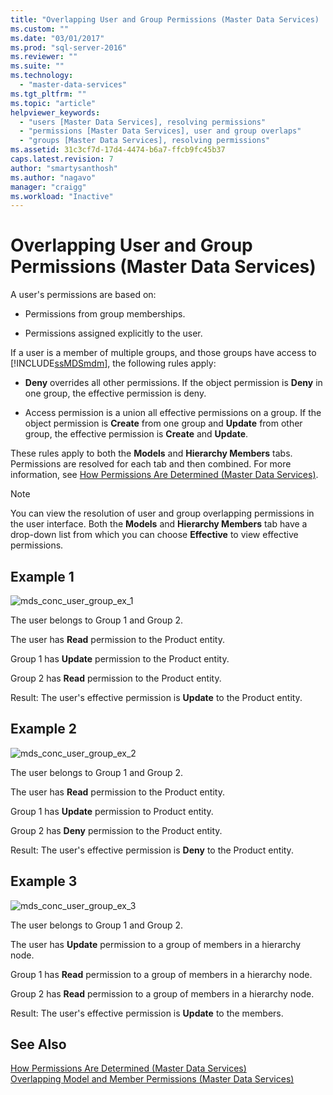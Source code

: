 ```yaml
---
title: "Overlapping User and Group Permissions (Master Data Services) | Microsoft Docs"
ms.custom: ""
ms.date: "03/01/2017"
ms.prod: "sql-server-2016"
ms.reviewer: ""
ms.suite: ""
ms.technology: 
  - "master-data-services"
ms.tgt_pltfrm: ""
ms.topic: "article"
helpviewer_keywords: 
  - "users [Master Data Services], resolving permissions"
  - "permissions [Master Data Services], user and group overlaps"
  - "groups [Master Data Services], resolving permissions"
ms.assetid: 31c3cf7d-17d4-4474-b6a7-ffcb9fc45b37
caps.latest.revision: 7
author: "smartysanthosh"
ms.author: "nagavo"
manager: "craigg"
ms.workload: "Inactive"
---
```

# Overlapping User and Group Permissions (Master Data Services)
  A user's permissions are based on:  
  
-   Permissions from group memberships.  
  
-   Permissions assigned explicitly to the user.  
  
 If a user is a member of multiple groups, and those groups have access to [!INCLUDE[ssMDSmdm](../includes/ssmdsmdm-md.md)], the following rules apply:  
  
-   **Deny** overrides all other permissions. If the object permission is **Deny** in one group, the effective permission is deny.  
  
-   Access permission is a union all effective permissions on a group. If the object permission is **Create** from one group and **Update** from other group, the effective permission is **Create** and **Update**.  
  
 These rules apply to both the **Models** and **Hierarchy Members** tabs. Permissions are resolved for each tab and then combined. For more information, see [How Permissions Are Determined &#40;Master Data Services&#41;](../master-data-services/how-permissions-are-determined-master-data-services.md).  
  
> [!NOTE]  
>  You can view the resolution of user and group overlapping permissions in the user interface. Both the **Models** and **Hierarchy Members** tab have a drop-down list from which you can choose **Effective** to view effective permissions.  
  
## Example 1  
 ![mds_conc_user_group_ex_1](../master-data-services/media/mds-conc-user-group-ex-1.gif "mds_conc_user_group_ex_1")  
  
 The user belongs to Group 1 and Group 2.  
  
 The user has **Read** permission to the Product entity.  
  
 Group 1 has **Update** permission to the Product entity.  
  
 Group 2 has **Read** permission to the Product entity.  
  
 Result: The user's effective permission is **Update** to the Product entity.  
  
## Example 2  
 ![mds_conc_user_group_ex_2](../master-data-services/media/mds-conc-user-group-ex-2.gif "mds_conc_user_group_ex_2")  
  
 The user belongs to Group 1 and Group 2.  
  
 The user has **Read** permission to the Product entity.  
  
 Group 1 has **Update** permission to Product entity.  
  
 Group 2 has **Deny** permission to the Product entity.  
  
 Result: The user's effective permission is **Deny** to the Product entity.  
  
## Example 3  
 ![mds_conc_user_group_ex_3](../master-data-services/media/mds-conc-user-group-ex-3.gif "mds_conc_user_group_ex_3")  
  
 The user belongs to Group 1 and Group 2.  
  
 The user has **Update** permission to a group of members in a hierarchy node.  
  
 Group 1 has **Read** permission to a group of members in a hierarchy node.  
  
 Group 2 has **Read** permission to a group of members in a hierarchy node.  
  
 Result: The user's effective permission is **Update** to the members.  
  
## See Also  
 [How Permissions Are Determined &#40;Master Data Services&#41;](../master-data-services/how-permissions-are-determined-master-data-services.md)   
 [Overlapping Model and Member Permissions &#40;Master Data Services&#41;](../master-data-services/overlapping-model-and-member-permissions-master-data-services.md)  
  
  
